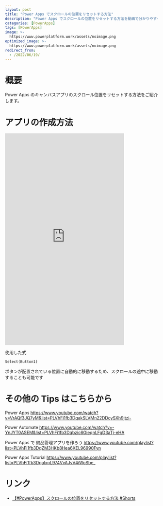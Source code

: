 ```yaml
---
layout: post
title: "Power Apps でスクロールの位置をリセットする方法"
description: "Power Apps でスクロールの位置をリセットする方法を動画で分かりやすく解説"
categories: [PowerApps]
tags: [PowerApps]
image: >-
  https://www.powerplatform.work/assets/noimage.png
optimized_image: >-
  https://www.powerplatform.work/assets/noimage.png
redirect_from:
  - /2022/06/19/
---
```



#  概要

Power Apps のキャンバスアプリのスクロール位置をリセットする方法をご紹介します。


# アプリの作成方法

<iframe width="392" height="696" src="https://www.youtube.com/embed/jBRtQgar_Ds" title="【#PowerApps】スクロールの位置をリセットする方法 #Shorts" frameborder="0" allow="accelerometer; autoplay; clipboard-write; encrypted-media; gyroscope; picture-in-picture" allowfullscreen></iframe>


使用した式

```
Select(Button1)
```


ボタンが配置されている位置に自動的に移動するため、スクロールの途中に移動することも可能です


# その他の Tips はこちらから

Power Apps
https://www.youtube.com/watch?v=VrAQf3JQ7yM&list=PLVhFi1fb3DqakSLVMn22DDcySXh9jtzi- 

Power Automate
https://www.youtube.com/watch?v=-YnJYT0ASEM&list=PLVhFi1fb3Dqbzic6GieqnLFgD3aTj-eHA

Power Apps で 備品管理アプリを作ろう
https://www.youtube.com/playlist?list=PLVhFi1fb3DqZM3HKb8Hea6XEL96990Fyn

Power Apps Tutorial
https://www.youtube.com/playlist?list=PLVhFi1fb3DqalxpL974VvAJvV4iWoSbe_

# リンク


- [【#PowerApps】スクロールの位置をリセットする方法 #Shorts](https://www.youtube.com/shorts/jBRtQgar_Ds)
